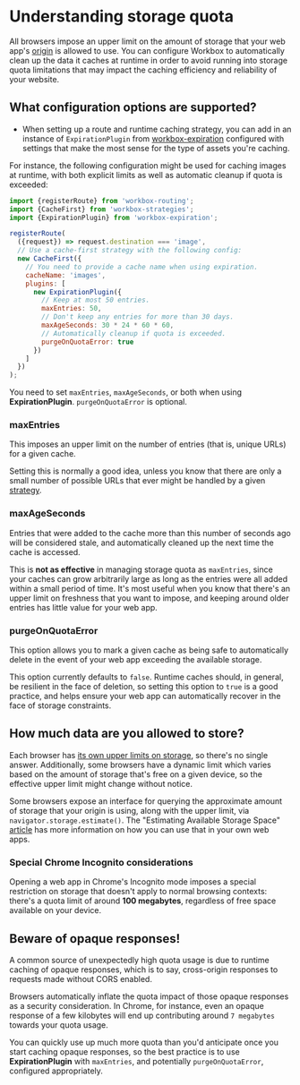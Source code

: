 # Understanding storage quota

All browsers impose an upper limit on the amount of storage that your web app's [origin](https://developer.mozilla.org/en-US/docs/Web/Security/Same-origin_policy) is allowed to use. You can configure Workbox to automatically clean up the data it caches at runtime in order to avoid running into storage quota limitations that may impact the caching efficiency and reliability of your website.

## What configuration options are supported?

- When setting up a route and runtime caching strategy, you can add in an instance of `ExpirationPlugin` from [workbox-expiration](https://developer.chrome.com/docs/workbox/modules/workbox-expiration) configured with settings that make the most sense for the type of assets you're caching.

For instance, the following configuration might be used for caching images at runtime, with both explicit limits as well as automatic cleanup if quota is exceeded:

```js
import {registerRoute} from 'workbox-routing';
import {CacheFirst} from 'workbox-strategies';
import {ExpirationPlugin} from 'workbox-expiration';

registerRoute(
  ({request}) => request.destination === 'image',
  // Use a cache-first strategy with the following config:
  new CacheFirst({
    // You need to provide a cache name when using expiration.
    cacheName: 'images',
    plugins: [
      new ExpirationPlugin({
        // Keep at most 50 entries.
        maxEntries: 50,
        // Don't keep any entries for more than 30 days.
        maxAgeSeconds: 30 * 24 * 60 * 60,
        // Automatically cleanup if quota is exceeded.
        purgeOnQuotaError: true
      })
    ]
  })
);
```

You need to set `maxEntries`, `maxAgeSeconds`, or both when using **ExpirationPlugin**. `purgeOnQuotaError` is optional.

### maxEntries

This imposes an upper limit on the number of entries (that is, unique URLs) for a given cache.

Setting this is normally a good idea, unless you know that there are only a small number of possible URLs that ever might be handled by a given [strategy](https://developer.chrome.com/docs/workbox/modules/workbox-strategies).

### maxAgeSeconds

Entries that were added to the cache more than this number of seconds ago will be considered stale, and automatically cleaned up the next time the cache is accessed.

This is **not as effective** in managing storage quota as `maxEntries`, since your caches can grow arbitrarily large as long as the entries were all added within a small period of time. It's most useful when you know that there's an upper limit on freshness that you want to impose, and keeping around older entries has little value for your web app.

### purgeOnQuotaError

This option allows you to mark a given cache as being safe to automatically delete in the event of your web app exceeding the available storage.

This option currently defaults to `false`. Runtime caches should, in general, be resilient in the face of deletion, so setting this option to `true` is a good practice, and helps ensure your web app can automatically recover in the face of storage constraints.

## How much data are you allowed to store?

Each browser has [its own upper limits on storage](https://web.dev/articles/storage-for-the-web#how_much), so there's no single answer. Additionally, some browsers have a dynamic limit which varies based on the amount of storage that's free on a given device, so the effective upper limit might change without notice.

Some browsers expose an interface for querying the approximate amount of storage that your origin is using, along with the upper limit, via `navigator.storage.estimate()`. The "Estimating Available Storage Space" [article](https://developer.chrome.com/blog/estimating-available-storage-space) has more information on how you can use that in your own web apps.

### Special Chrome Incognito considerations

Opening a web app in Chrome's Incognito mode imposes a special restriction on storage that doesn't apply to normal browsing contexts: there's a quota limit of around **100 megabytes**, regardless of free space available on your device.

## Beware of opaque responses!

A common source of unexpectedly high quota usage is due to runtime caching of opaque responses, which is to say, cross-origin responses to requests made without CORS enabled.

Browsers automatically inflate the quota impact of those opaque responses as a security consideration. In Chrome, for instance, even an opaque response of a few kilobytes will end up contributing around `7 megabytes` towards your quota usage.

You can quickly use up much more quota than you'd anticipate once you start caching opaque responses, so the best practice is to use **ExpirationPlugin** with `maxEntries`, and potentially `purgeOnQuotaError`, configured appropriately.
